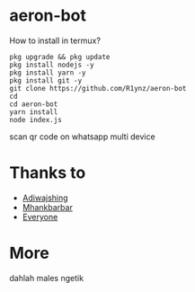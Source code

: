 # aeron-bot
How to install in termux?

```
pkg upgrade && pkg update
pkg install nodejs -y
pkg install yarn -y
pkg install git -y
git clone https://github.com/R1ynz/aeron-bot
cd
cd aeron-bot
yarn install
node index.js
```

scan qr code on whatsapp multi device

# Thanks to
* [Adiwajshing](https://github.com/adiwajshing)
* [Mhankbarbar](https://github.com/Mhankbarbar)
* [Everyone](https://github.com/R1ynz/)



# More
dahlah males ngetik

